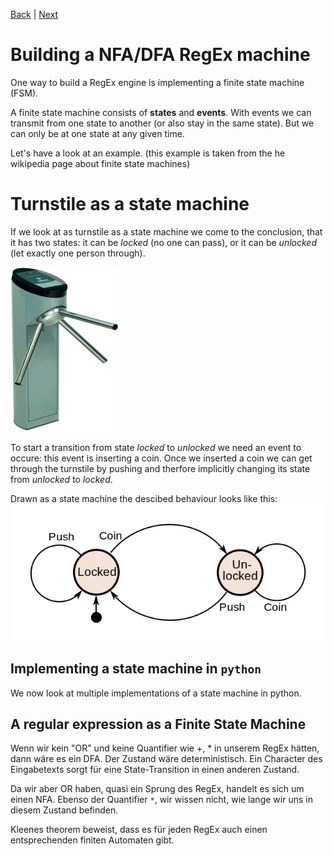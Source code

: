 [Back](./engine.md) | [Next](./dfa.md)

# Building a NFA/DFA RegEx machine
One way to build a RegEx engine is implementing a finite state machine (FSM). 

A finite state machine consists of **states** and **events**. With events we can transmit from one state to another (or also stay in the same state). But we can only be at one state at any given time.

Let's have a look at an example. (this example is taken from the he wikipedia page about finite state machines) 

# Turnstile as a state machine
If we look at as turnstile as a state machine we come to the conclusion, that it has two states: it can be *locked* (no one can pass), or it can be *unlocked* (let exactly one person through). 

![Turnstile](images/turnstile.jpg "Turnstile")

To start a transition from state *locked* to *unlocked* we need an event to occure: this event is inserting a coin. Once we inserted a coin we can get through the turnstile by pushing and therfore implicitly changing its state from *unlocked* to *locked*. 

Drawn as a state machine the descibed behaviour looks like this:
![turnstile state machine](images/state_machine_turnstile.png "Turnstile State Machine")

## Implementing a state machine in `python`

We now look at multiple implementations of a state machine in python. 

## A regular expression as a Finite State Machine

Wenn wir kein "OR" und keine Quantifier wie +, * in unserem RegEx hätten, dann wäre es ein DFA. Der Zustand wäre deterministisch. Ein Character des Eingabetexts sorgt für eine State-Transition in einen anderen Zustand.

Da wir aber OR haben, quasi ein Sprung des RegEx, handelt es sich um einen NFA. Ebenso der Quantifier `*`, wir wissen nicht, wie lange wir uns in diesem Zustand befinden.

Kleenes theorem beweist, dass es für jeden RegEx auch einen entsprechenden finiten Automaten gibt.
